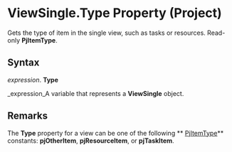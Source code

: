 
# ViewSingle.Type Property (Project)

Gets the type of item in the single view, such as tasks or resources. Read-only  **PjItemType**.


## Syntax

 _expression_. **Type**

 _expression_A variable that represents a  **ViewSingle** object.


## Remarks

The  **Type** property for a view can be one of the following ** [PjItemType](56e805f9-71b6-1a90-540b-2327a44f2a84.md)** constants: **pjOtherItem**,  **pjResourceItem**, or  **pjTaskItem**.


